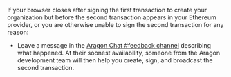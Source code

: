 <p>
	If your browser closes after signing the first transaction to create your organization but before the second transaction appears in your Ethereum provider, or you are otherwise unable to sign the second transaction for any reason:
</p>
<ul>
	<li>Leave a message in the <a href="https://aragon.chat/channel/feedback" target="_blank">Aragon Chat #feedback channel</a> describing what happened. At their soonest availability, someone from the Aragon development team will then help you create, sign, and broadcast the second transaction.</li>
</ul>
